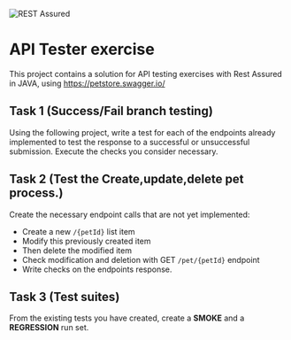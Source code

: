 ![REST Assured](https://files.codingninjas.in/article_images/rest-assured-requestspecification-how-the-request-will-look-like-0-1666526253.webp) 

# API Tester exercise
This project contains a solution for API testing exercises with Rest Assured in JAVA, using https://petstore.swagger.io/

## Task 1 (Success/Fail branch testing)
Using the following project, write a test for each of the endpoints already implemented
to test the response to a successful or unsuccessful submission. Execute the checks you consider necessary.

## Task 2 (Test the Create,update,delete pet process.)
Create the necessary endpoint calls that are not yet implemented:
- Create a new ```/{petId}``` list item
- Modify this previously created item
- Then delete the modified item
- Check modification and deletion with GET ```/pet/{petId}``` endpoint
- Write checks on the endpoints response.

## Task 3 (Test suites)
From the existing tests you have created, create a **SMOKE** and a **REGRESSION** run set.
